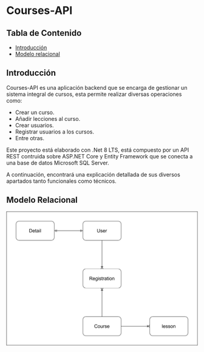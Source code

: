# Courses-API

## Tabla de Contenido
- [Introducción](#introducción)
- [Modelo relacional](#modelo-relacional)


## Introducción
Courses-API es una aplicación backend que se encarga de gestionar un sistema
integral de cursos, esta permite realizar diversas operaciones como:

- Crear un curso.
- Añadir lecciones al curso.
- Crear usuarios.
- Registrar usuarios a los cursos.
- Entre otras.

Este proyecto está elaborado con .Net 8 LTS, está compuesto por un API REST contruida
sobre ASP.NET Core y Entity Framework que se conecta a una base de datos Microsoft SQL Server.

A continuación, encontrará una explicación detallada de sus diversos apartados
tanto funcionales como técnicos.


## Modelo Relacional
![Modelo relacional de la base de datos](./Public/RelationModel.drawio.svg)
